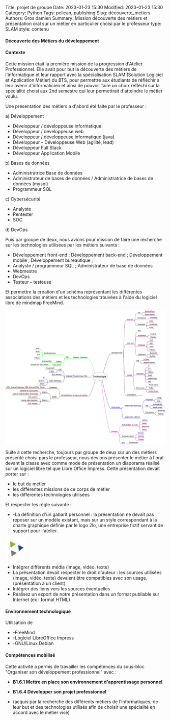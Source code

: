 Title: projet de groupe
Date: 2023-01-23 15:30
Modified: 2023-01-23 15:30
Category: Python
Tags: pelican, publishing
Slug: découverte_metiers
Authors: Gros damien
Summary: Mission découverte des métiers et présentation oral sur un métier en particulier choisi par le professeur
type: SLAM
style: contenu
                    
#### Découverte des Métiers du développement

#### Contexte

Cette mission était la première mission de la progression d'Atelier Professionnel. Elle avait pour but la découverte des métiers de l'informatique et leur rapport avec la spécialisation SLAM (Solution Logiciel et Application Métier) du BTS, pour permettre aux étudiants de réfléchir à leur avenir d'informaticien et ainsi de pouvoir faire un choix réfléchi sur la spécialité choisi aux 2nd semestre qui leur permettrait d'atteindre le métier voulu.

Une présentation des métiers a d'abord été faite par le professeur :

a) Développement

* Développeur / développeuse informatique
* Développeur / développeuse web
* Développeur / développeuse informatique (java)
* Développeur – Développeuse Web (agilité, lead)
* Développeur Full Stack
* Développeur Application Mobile

b) Bases de données

- Administratrice Base de données
- Administrateur de bases de données / Administratrice de bases de données (mysql)
- Programmeur SQL

c) Cybersécurité

- Analyste
- Pentester
- SOC

d) DevOps

Puis par groupe de deux, nous avions pour mission de faire une recherche sur les technologies utilisées par les métiers suivants :

- Développement front-end ; Développement back-end ; Développement mobile ; Développement bureautique ;
- Analyste / programmeur SQL ; Administrateur de base de données
- Webmestre
- DevOps
- Testeur – testeuse

Et permettre la création d'un schéma représentant les différentes associations des métiers et les technologies trouvées à l'aide du logiciel libre de mindmap FreeMind.

![mon image](./themes/mon-theme-pelican/static/images/decouverte_metier/Technologie.png)

Suite à cette recherche, toujours par groupe de deux sur un des métiers présenté choisi pars le professeur, nous devions présenter le métier à l'oral devant la classe avec comme mode de présentation un diaporama réalisé sur un logiciel libre tel que Libre Office Impress.
Cette présentation devait porter sur :
- le but du métier
- les différentes missions de ce corps de métier
- les différentes technologies utilisées

Et respecter les règle suivante :

- -La définition d'un gabarit personnel : la présentation ne devait pas reposer sur un modèle existant, mais sur un style correspondant à la charte graphique définie par le logo 2lo, une entreprise fictif servant de support pour l'atelier. 

![mon image](./themes/mon-theme-pelican/static/images/2lo.png)

- Intégrer différents média (image, vidéo, texte)
- La présentation devait respecter le droit d'auteur : les sources utilisées (image, vidéo, texte) devaient être compatibles avec son usage. (présentation à un client)
- Intégrer des liens vers les sources éventuelles
- Réalisez un export de notre présentation dans un format publiable sur Internet (ex : format HTML).
    
#### Environnement technologique

Utilisation de

- -FreeMind
- -Logiciel LibreOffice Impress
- -GNU/Linux Debian

#### Compétences mobilisé

Cette activité a permis de travailler les compétences du sous-bloc "Organiser son développement professionnel" avec :

- **B1.6.1 Mettre en place son environnement d'apprentissage personnel**

- **B1.6.4 Développer son projet professionnel**
- (acquis par la recherche des différents métiers de l'informatiques, de leur but et des technologies utilisés afin de choisir une spécialité en accord avec le métier visé)

